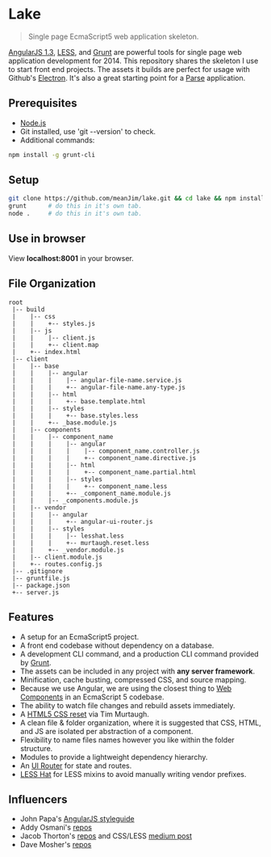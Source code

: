 # Lake
> Single page EcmaScript5 web application skeleton.

[AngularJS 1.3](https://angularjs.org/), [LESS](http://lesscss.org/), and [Grunt](http://gruntjs.com/) are powerful tools for single page web application development for 2014. This repository shares the skeleton I use to start front end projects. The assets it builds are perfect for usage with Github's [Electron](https://github.com/atom/electron). It's also a great starting point for a [Parse](https://parse.com) application.

## Prerequisites
* [Node.js](http://nodejs.org/)
* Git installed, use 'git --version' to check.
* Additional commands:

```sh
npm install -g grunt-cli
```

## Setup
```sh
git clone https://github.com/meanJim/lake.git && cd lake && npm install
grunt      # do this in it's own tab.
node .     # do this in it's own tab.
```

## Use in browser
View **localhost:8001** in your browser.

## File Organization
```
root
 |-- build
 |    |-- css
 |    |    +-- styles.js
 |    |-- js
 |    |    |-- client.js
 |    |    +-- client.map
 |    +-- index.html
 |-- client
 |    |-- base
 |    |    |-- angular
 |    |    |    |-- angular-file-name.service.js
 |    |    |    +-- angular-file-name.any-type.js
 |    |    |-- html
 |    |    |    +-- base.template.html
 |    |    |-- styles
 |    |    |    +-- base.styles.less
 |    |    +-- _base.module.js
 |    |-- components
 |    |    |-- component_name
 |    |    |    |-- angular
 |    |    |    |    |-- component_name.controller.js
 |    |    |    |    +-- component_name.directive.js
 |    |    |    |-- html
 |    |    |    |    +-- component_name.partial.html
 |    |    |    |-- styles
 |    |    |    |    +-- component_name.less
 |    |    |    +-- _component_name.module.js
 |    |    |-- _components.module.js
 |    |-- vendor
 |    |    |-- angular
 |    |    |    +-- angular-ui-router.js
 |    |    |-- styles
 |    |    |    |-- lesshat.less
 |    |    |    +-- murtaugh.reset.less
 |    |    +-- _vendor.module.js
 |    |-- client.module.js
 |    +-- routes.config.js
 |-- .gitignore
 |-- gruntfile.js
 |-- package.json
 +-- server.js
```

## Features
* A setup for an EcmaScript5 project.
* A front end codebase without dependency on a database.
* A development CLI command, and a production CLI command provided by [Grunt](http://gruntjs.com/).
* The assets can be included in any project with **any server framework**.
* Minification, cache busting, compressed CSS, and source mapping.
* Because we use Angular, we are using the closest thing to [Web Components](http://webcomponents.org/) in an EcmaScript 5 codebase.
* The ability to watch file changes and rebuild assets immediately.
* A [HTML5 CSS reset](https://github.com/murtaugh/HTML5-Reset) via Tim Murtaugh.
* A clean file & folder organization, where it is suggested that CSS, HTML, and JS are isolated per abstraction of a component.
* Flexibility to name files names however you like within the folder structure.
* Modules to provide a lightweight dependency hierarchy.
* An [UI Router](https://github.com/angular-ui/ui-router) for state and routes.
* [LESS Hat](https://github.com/madebysource/lesshat) for LESS mixins to avoid manually writing vendor prefixes.

## Influencers
* John Papa's [AngularJS styleguide](https://github.com/johnpapa/angularjs-styleguide)
* Addy Osmani's [repos](https://github.com/addyosmani)
* Jacob Thorton's [repos](https://github.com/fat) and CSS/LESS [medium post](https://medium.com/@fat/mediums-css-is-actually-pretty-fucking-good-b8e2a6c78b06)
* Dave Mosher's [repos](https://github.com/davemo)
